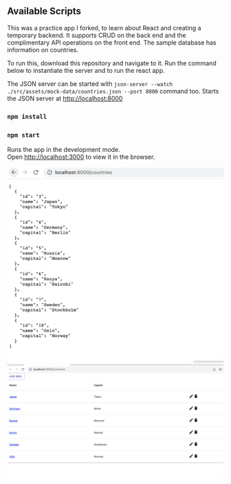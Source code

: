 ## Available Scripts

This was a practice app I forked, to learn about React and creating a temporary backend. It supports CRUD on the back end and the complimentary API operations on the front end. The sample database has information on countries. 

To run this, download this repository and navigate to it. Run the command below to instantiate the server and to run the react app. 

The JSON server can be started with `json-server --watch ./src/assets/mock-data/countries.json --port 8000` command too. Starts the JSON server at [http://localhost:8000](http://localhost:8000)

### `npm install`
### `npm start`

Runs the app in the development mode.<br />
Open [http://localhost:3000](http://localhost:3000) to view it in the browser.

![1](1.png)
![2](2.png)


